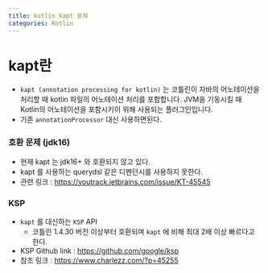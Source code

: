 ```yaml
---
title: kotlin kapt 문제
categories: Kotlin
---
```


# kapt란
- `kapt (annotation processing for kotlin)` 는 코틀린이 자바의 어노테이션을 처리할 때 kotlin 파일의 어노테이션 처리를 포함합니다. JVM을 기동시킬 때 Kotlin의 어노테이션을 포함시키이 위해 사용되는 플러그인입니다.
- 기존 `annotationProcessor` 대신 사용하면된다.

### 호환 문제 (jdk16)
- 현재 kapt 는 jdk16+ 와 호환되지 않고 있다.
- kapt 를 사용하는 querydsl 같은 디펜던시를 사용하지 못한다.
- 관련 링크 : https://youtrack.jetbrains.com/issue/KT-45545

### KSP 
- `kapt` 를 대신하는 `KSP` API
    - 코틀린 1.4.30 버전 이상부터 호환되며 `kapt` 에 비해 최대 2배 이상 빠르다고 한다.
- KSP Github link : https://github.com/google/ksp
- 참조 링크 : https://www.charlezz.com/?p=45255